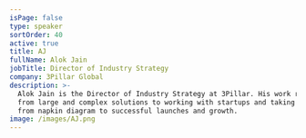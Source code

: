 ```yaml
---
isPage: false
type: speaker
sortOrder: 40
active: true
title: AJ
fullName: Alok Jain
jobTitle: Director of Industry Strategy
company: 3Pillar Global
description: >-
  Alok Jain is the Director of Industry Strategy at 3Pillar. His work ranges
  from large and complex solutions to working with startups and taking ideas
  from napkin diagram to successful launches and growth.
image: /images/AJ.png
---
```

